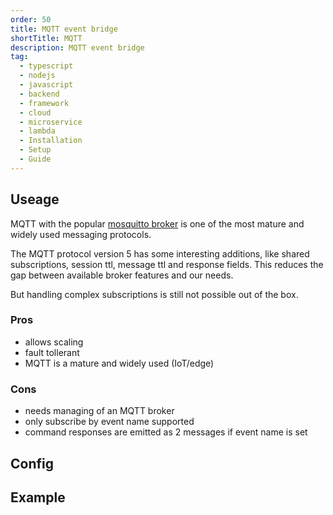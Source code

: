```yaml
---
order: 50
title: MQTT event bridge
shortTitle: MQTT
description: MQTT event bridge
tag:
  - typescript
  - nodejs
  - javascript
  - backend
  - framework
  - cloud
  - microservice
  - lambda
  - Installation
  - Setup
  - Guide
---
```


## Useage

MQTT with the popular [mosquitto broker](https://mosquitto.org) is one of the most mature and widely used messaging protocols.  

The MQTT protocol version 5 has some interesting additions, like shared subscriptions, session ttl, message ttl and response fields. This reduces the gap between available broker features and our needs.

But handling complex subscriptions is still not possible out of the box.

### Pros

- allows scaling
- fault tollerant
- MQTT is a mature and widely used (IoT/edge)

### Cons

- needs managing of an MQTT broker
- only subscribe by event name supported
- command responses are emitted as 2 messages if event name is set

## Config

## Example
